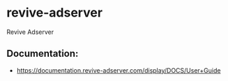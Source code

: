 # revive-adserver
Revive Adserver

## Documentation:
- https://documentation.revive-adserver.com/display/DOCS/User+Guide
